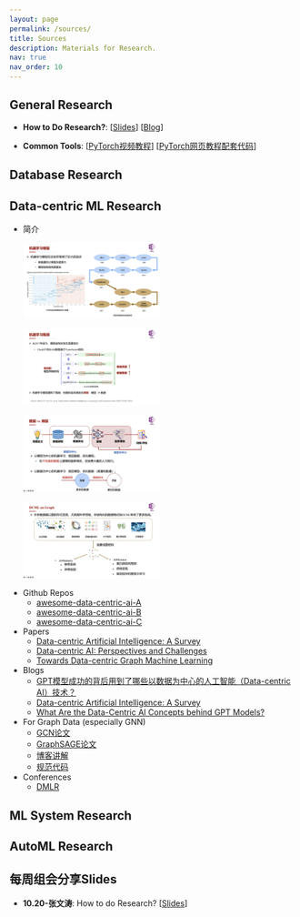 ```yaml
---
layout: page
permalink: /sources/
title: Sources
description: Materials for Research.
nav: true
nav_order: 10
---
```


General Research
---
+ **How to Do Research?**: [[Slides](https://pkudair.github.io/)] [[Blog](https://pkudair.github.io/)]

+ **Common Tools**: [[PyTorch视频教程](https://www.bilibili.com/video/BV1PE411c7i5?p=12)] [[PyTorch网页教程](http://zh.d2l.ai/chapter_recurrent-neural-networks/index.html)[配套代码](https://github.com/ShusenTang/Dive-into-DL-PyTorch/tree/master/code)]

Database Research
---

Data-centric ML Research
---
 - 简介
   <p align="left">
      <img src="/assets/img/sources/dcml/1.jpg" width="50%"> 
      </p>
   <p align="left">
      <img src="/assets/img/sources/dcml/2.jpg" width="50%"> 
      </p>
   <p align="left">
      <img src="/assets/img/sources/dcml/3.jpg" width="50%"> 
      </p>
   <p align="left">
      <img src="/assets/img/sources/dcml/4.jpg" width="50%"> 
      </p>
 - Github Repos 
    - [awesome-data-centric-ai-A](https://github.com/Data-Centric-AI-Community/awesome-data-centric-ai)
    - [awesome-data-centric-ai-B](https://github.com/HazyResearch/data-centric-ai)
    - [awesome-data-centric-ai-C](https://github.com/daochenzha/data-centric-AI)
  - Papers 
    - [Data-centric Artificial Intelligence: A Survey](https://arxiv.org/abs/2303.10158)
    - [Data-centric AI: Perspectives and Challenges](https://arxiv.org/abs/2301.04819)
    - [Towards Data-centric Graph Machine Learning](https://arxiv.org/pdf/2309.10979.pdf)
  - Blogs
    - [GPT模型成功的背后用到了哪些以数据为中心的人工智能（Data-centric AI）技术？](https://zhuanlan.zhihu.com/p/617057227)
    - [Data-centric Artificial Intelligence: A Survey](https://zhuanlan.zhihu.com/p/620890799)
    - [What Are the Data-Centric AI Concepts behind GPT Models?](https://towardsdatascience.com/what-are-the-data-centric-ai-concepts-behind-gpt-models-a590071bb727)
  - For Graph Data (especially GNN)
    - [GCN论文](https://arxiv.org/abs/1609.02907)
    - [GraphSAGE论文](https://arxiv.org/abs/1706.02216)
    - [博客讲解](https://cloud.tencent.com/developer/article/1400504)
    - [规范代码](https://pkudair.github.io/)
  - Conferences
    - [DMLR](https://data.mlr.press/)


ML System Research
---

AutoML Research
---

每周组会分享Slides
---
+ **10.20-张文涛**: How to do Research? [[Slides](https://pkudair.github.io/)] 
